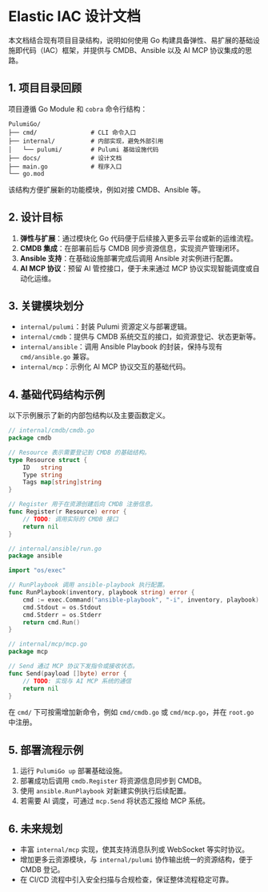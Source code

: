 # Elastic IAC 设计文档

本文档结合现有项目目录结构，说明如何使用 Go 构建具备弹性、易扩展的基础设施即代码（IAC）框架，并提供与 CMDB、Ansible 以及 AI MCP 协议集成的思路。

## 1. 项目目录回顾

项目遵循 Go Module 和 `cobra` 命令行结构：

```
PulumiGo/
├── cmd/               # CLI 命令入口
├── internal/          # 内部实现，避免外部引用
│   └── pulumi/        # Pulumi 基础设施代码
├── docs/              # 设计文档
├── main.go            # 程序入口
└── go.mod
```

该结构方便扩展新的功能模块，例如对接 CMDB、Ansible 等。

## 2. 设计目标

1. **弹性与扩展**：通过模块化 Go 代码便于后续接入更多云平台或新的运维流程。
2. **CMDB 集成**：在部署前后与 CMDB 同步资源信息，实现资产管理闭环。
3. **Ansible 支持**：在基础设施部署完成后调用 Ansible 对实例进行配置。
4. **AI MCP 协议**：预留 AI 管控接口，便于未来通过 MCP 协议实现智能调度或自动化运维。

## 3. 关键模块划分

- `internal/pulumi`：封装 Pulumi 资源定义与部署逻辑。
- `internal/cmdb`：提供与 CMDB 系统交互的接口，如资源登记、状态更新等。
- `internal/ansible`：调用 Ansible Playbook 的封装，保持与现有 `cmd/ansible.go` 兼容。
- `internal/mcp`：示例化 AI MCP 协议交互的基础代码。

## 4. 基础代码结构示例

以下示例展示了新的内部包结构以及主要函数定义。

```go
// internal/cmdb/cmdb.go
package cmdb

// Resource 表示需要登记到 CMDB 的基础结构。
type Resource struct {
    ID   string
    Type string
    Tags map[string]string
}

// Register 用于在资源创建后向 CMDB 注册信息。
func Register(r Resource) error {
    // TODO: 调用实际的 CMDB 接口
    return nil
}
```

```go
// internal/ansible/run.go
package ansible

import "os/exec"

// RunPlaybook 调用 ansible-playbook 执行配置。
func RunPlaybook(inventory, playbook string) error {
    cmd := exec.Command("ansible-playbook", "-i", inventory, playbook)
    cmd.Stdout = os.Stdout
    cmd.Stderr = os.Stderr
    return cmd.Run()
}
```

```go
// internal/mcp/mcp.go
package mcp

// Send 通过 MCP 协议下发指令或接收状态。
func Send(payload []byte) error {
    // TODO: 实现与 AI MCP 系统的通信
    return nil
}
```

在 `cmd/` 下可按需增加新命令，例如 `cmd/cmdb.go` 或 `cmd/mcp.go`，并在 `root.go` 中注册。

## 5. 部署流程示例

1. 运行 `PulumiGo up` 部署基础设施。
2. 部署成功后调用 `cmdb.Register` 将资源信息同步到 CMDB。
3. 使用 `ansible.RunPlaybook` 对新建实例执行后续配置。
4. 若需要 AI 调度，可通过 `mcp.Send` 将状态汇报给 MCP 系统。

## 6. 未来规划

- 丰富 `internal/mcp` 实现，使其支持消息队列或 WebSocket 等实时协议。
- 增加更多云资源模块，与 `internal/pulumi` 协作输出统一的资源结构，便于 CMDB 登记。
- 在 CI/CD 流程中引入安全扫描与合规检查，保证整体流程稳定可靠。

